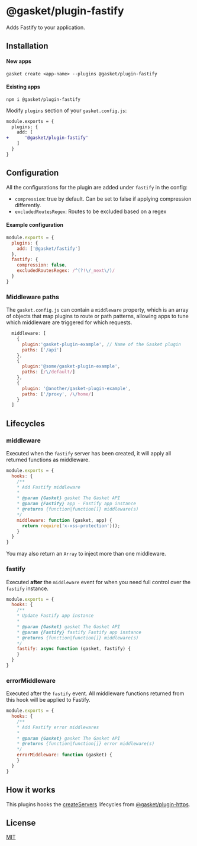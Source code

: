 # @gasket/plugin-fastify

Adds Fastify to your application.

## Installation

#### New apps

```
gasket create <app-name> --plugins @gasket/plugin-fastify
```

#### Existing apps

```
npm i @gasket/plugin-fastify
```

Modify `plugins` section of your `gasket.config.js`:

```diff
module.exports = {
  plugins: {
    add: [
+      '@gasket/plugin-fastify'
    ]
  }
}
```

## Configuration

All the configurations for the plugin are added under `fastify` in the config:

- `compression`: true by default. Can be set to false if applying compression
  differently.
- `excludedRoutesRegex`: Routes to be excluded based on a regex

#### Example configuration

```js
module.exports = {
  plugins: {
    add: ['@gasket/fastify']
  },
  fastify: {
    compression: false,
    excludedRoutesRegex: /^(?!\/_next\/)/
  }
}
```

### Middleware paths

The `gasket.config.js` can contain a `middleware` property, which is an array of
objects that map plugins to route or path patterns, allowing apps to tune which
middleware are triggered for which requests.

```js
  middleware: [
    {
      plugin:'gasket-plugin-example', // Name of the Gasket plugin
      paths: ['/api']
    },
    {
      plugin:'@some/gasket-plugin-example',
      paths: [/\/default/]
    },
    {
      plugin: '@another/gasket-plugin-example',
      paths: ['/proxy', /\/home/]
    }
  ]
```

## Lifecycles

### middleware

Executed when the `fastify` server has been created, it will apply all returned
functions as middleware.

```js
module.exports = {
  hooks: {
    /**
    * Add Fastify middleware
    *
    * @param {Gasket} gasket The Gasket API
    * @param {Fastify} app - Fastify app instance
    * @returns {function|function[]} middleware(s)
    */
    middleware: function (gasket, app) {
      return require('x-xss-protection')();
    }
  }
}
```

You may also return an `Array` to inject more than one middleware.

### fastify

Executed **after** the `middleware` event for when you need full control over
the `fastify` instance.

```js
module.exports = {
  hooks: {
    /**
    * Update Fastify app instance
    *
    * @param {Gasket} gasket The Gasket API
    * @param {Fastify} fastify Fastify app instance
    * @returns {function|function[]} middleware(s)
    */
    fastify: async function (gasket, fastify) {
    }
  }
}
```

### errorMiddleware

Executed after the `fastify` event. All middleware functions returned from this
hook will be applied to Fastify.

```js
module.exports = {
  hooks: {
    /**
    * Add Fastify error middlewares
    *
    * @param {Gasket} gasket The Gasket API
    * @returns {function|function[]} error middleware(s)
    */
    errorMiddleware: function (gasket) {
    }
  }
}
```

## How it works

This plugins hooks the [createServers] lifecycles from [@gasket/plugin-https].

## License

[MIT](./LICENSE.md)

<!-- LINKS -->

[@gasket/plugin-https]:/packages/gasket-plugin-https/README.md
[createServers]:/packages/gasket-plugin-https/README.md#createservers
